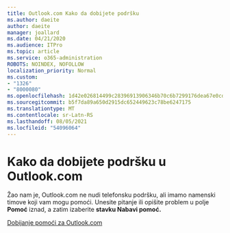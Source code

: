 ```yaml
---
title: Outlook.com Kako da dobijete podršku
ms.author: daeite
author: daeite
manager: joallard
ms.date: 04/21/2020
ms.audience: ITPro
ms.topic: article
ms.service: o365-administration
ROBOTS: NOINDEX, NOFOLLOW
localization_priority: Normal
ms.custom:
- "1326"
- "8000080"
ms.openlocfilehash: 1d42e026814499c28396913906346b70c6b7299176dea67e0cd420df73a0cda4
ms.sourcegitcommit: b5f7da89a650d2915dc652449623c78be6247175
ms.translationtype: MT
ms.contentlocale: sr-Latn-RS
ms.lasthandoff: 08/05/2021
ms.locfileid: "54096064"
---
```

# <a name="how-to-get-support-in-outlookcom"></a>Kako da dobijete podršku u Outlook.com

Žao nam je, Outlook.com ne nudi telefonsku podršku, ali imamo namenski timove koji vam mogu pomoći.
Unesite pitanje ili opišite problem u polje **Pomoć** iznad, a zatim izaberite **stavku Nabavi pomoć.**

[Dobijanje pomoći za Outlook.com](https://support.office.com/article/40676ad0-c831-45ac-a023-5be633be798d?wt.mc_id=Office_Outlook_com_Alchemy)

